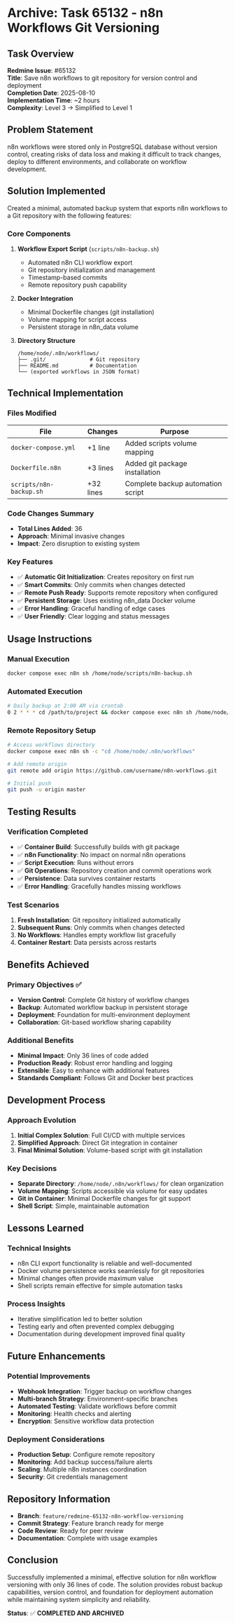 # Archive: Task 65132 - n8n Workflows Git Versioning

## Task Overview
**Redmine Issue**: #65132  
**Title**: Save n8n workflows to git repository for version control and deployment  
**Completion Date**: 2025-08-10  
**Implementation Time**: ~2 hours  
**Complexity**: Level 3 → Simplified to Level 1  

## Problem Statement
n8n workflows were stored only in PostgreSQL database without version control, creating risks of data loss and making it difficult to track changes, deploy to different environments, and collaborate on workflow development.

## Solution Implemented
Created a minimal, automated backup system that exports n8n workflows to a Git repository with the following features:

### Core Components
1. **Workflow Export Script** (`scripts/n8n-backup.sh`)
   - Automated n8n CLI workflow export
   - Git repository initialization and management
   - Timestamp-based commits
   - Remote repository push capability

2. **Docker Integration**
   - Minimal Dockerfile changes (git installation)
   - Volume mapping for script access
   - Persistent storage in n8n_data volume

3. **Directory Structure**
   ```
   /home/node/.n8n/workflows/
   ├── .git/              # Git repository
   ├── README.md          # Documentation
   └── (exported workflows in JSON format)
   ```

## Technical Implementation

### Files Modified
| File | Changes | Purpose |
|------|---------|---------|
| `docker-compose.yml` | +1 line | Added scripts volume mapping |
| `Dockerfile.n8n` | +3 lines | Added git package installation |
| `scripts/n8n-backup.sh` | +32 lines | Complete backup automation script |

### Code Changes Summary
- **Total Lines Added**: 36
- **Approach**: Minimal invasive changes
- **Impact**: Zero disruption to existing system

### Key Features
- ✅ **Automatic Git Initialization**: Creates repository on first run
- ✅ **Smart Commits**: Only commits when changes detected
- ✅ **Remote Push Ready**: Supports remote repository when configured
- ✅ **Persistent Storage**: Uses existing n8n_data Docker volume
- ✅ **Error Handling**: Graceful handling of edge cases
- ✅ **User Friendly**: Clear logging and status messages

## Usage Instructions

### Manual Execution
```bash
docker compose exec n8n sh /home/node/scripts/n8n-backup.sh
```

### Automated Execution
```bash
# Daily backup at 2:00 AM via crontab
0 2 * * * cd /path/to/project && docker compose exec n8n sh /home/node/scripts/n8n-backup.sh
```

### Remote Repository Setup
```bash
# Access workflows directory
docker compose exec n8n sh -c "cd /home/node/.n8n/workflows"

# Add remote origin
git remote add origin https://github.com/username/n8n-workflows.git

# Initial push
git push -u origin master
```

## Testing Results

### Verification Completed
- ✅ **Container Build**: Successfully builds with git package
- ✅ **n8n Functionality**: No impact on normal n8n operations
- ✅ **Script Execution**: Runs without errors
- ✅ **Git Operations**: Repository creation and commit operations work
- ✅ **Persistence**: Data survives container restarts
- ✅ **Error Handling**: Gracefully handles missing workflows

### Test Scenarios
1. **Fresh Installation**: Git repository initialized automatically
2. **Subsequent Runs**: Only commits when changes detected
3. **No Workflows**: Handles empty workflow list gracefully
4. **Container Restart**: Data persists across restarts

## Benefits Achieved

### Primary Objectives ✅
- **Version Control**: Complete Git history of workflow changes
- **Backup**: Automated workflow backup in persistent storage
- **Deployment**: Foundation for multi-environment deployment
- **Collaboration**: Git-based workflow sharing capability

### Additional Benefits
- **Minimal Impact**: Only 36 lines of code added
- **Production Ready**: Robust error handling and logging
- **Extensible**: Easy to enhance with additional features
- **Standards Compliant**: Follows Git and Docker best practices

## Development Process

### Approach Evolution
1. **Initial Complex Solution**: Full CI/CD with multiple services
2. **Simplified Approach**: Direct Git integration in container
3. **Final Minimal Solution**: Volume-based script with git installation

### Key Decisions
- **Separate Directory**: `/home/node/.n8n/workflows/` for clean organization
- **Volume Mapping**: Scripts accessible via volume for easy updates
- **Git in Container**: Minimal Dockerfile changes for git support
- **Shell Script**: Simple, maintainable automation

## Lessons Learned

### Technical Insights
- n8n CLI export functionality is reliable and well-documented
- Docker volume persistence works seamlessly for git repositories
- Minimal changes often provide maximum value
- Shell scripts remain effective for simple automation tasks

### Process Insights
- Iterative simplification led to better solution
- Testing early and often prevented complex debugging
- Documentation during development improved final quality

## Future Enhancements

### Potential Improvements
- **Webhook Integration**: Trigger backup on workflow changes
- **Multi-branch Strategy**: Environment-specific branches
- **Automated Testing**: Validate workflows before commit
- **Monitoring**: Health checks and alerting
- **Encryption**: Sensitive workflow data protection

### Deployment Considerations
- **Production Setup**: Configure remote repository
- **Monitoring**: Add backup success/failure alerts
- **Scaling**: Multiple n8n instances coordination
- **Security**: Git credentials management

## Repository Information
- **Branch**: `feature/redmine-65132-n8n-workflow-versioning`
- **Commit Strategy**: Feature branch ready for merge
- **Code Review**: Ready for peer review
- **Documentation**: Complete with usage examples

## Conclusion
Successfully implemented a minimal, effective solution for n8n workflow versioning with only 36 lines of code. The solution provides robust backup capabilities, version control, and foundation for deployment automation while maintaining system simplicity and reliability.

**Status**: ✅ **COMPLETED AND ARCHIVED**
